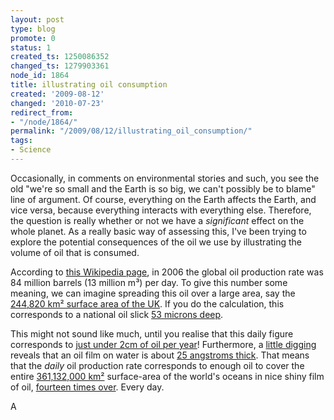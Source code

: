 ```yaml
---
layout: post
type: blog
promote: 0
status: 1
created_ts: 1250086352
changed_ts: 1279903361
node_id: 1864
title: illustrating oil consumption
created: '2009-08-12'
changed: '2010-07-23'
redirect_from:
- "/node/1864/"
permalink: "/2009/08/12/illustrating_oil_consumption/"
tags:
- Science
---
```

Occasionally, in comments on environmental stories and such, you see the old "we're so small and the Earth is so big, we can't possibly be to blame" line of argument. Of course, everything on the Earth affects the Earth, and vice versa, because everything interacts with everything else. Therefore, the question is really whether or not we have a *significant* effect on the whole planet. As a really basic way of assessing this, I've been trying to explore the potential consequences of the oil we use by illustrating the volume of oil that is consumed.
<!--break-->
According to [this Wikipedia page](http://en.wikipedia.org/wiki/Fossil_fuel#Levels_and_flows), in 2006 the global oil production rate was 84 million barrels (13 million m³) per day. To give this number some meaning, we can imagine spreading this oil over a large area, say the [244,820 km² surface area of the UK](http://en.wikipedia.org/wiki/Uk). If you do the calculation, this corresponds to a national oil slick [53 microns deep](http://www.google.co.uk/search?q=13+million+m^3+%2F+244%2C820+km^2).

This might not sound like much, until you realise that this daily figure corresponds to [just under 2cm of oil per year](http://www.google.co.uk/search?q=365+*+53.1002369+microns)!
Furthermore, a [little digging](http://www.google.co.uk/search?q=thickness+studies+crude+oil+film) reveals that an oil film on water is about [25 angstroms thick](http://rms1.agsearch.agropedia.affrc.go.jp/contents/JASI/pdf/society/11-0769.pdf). That means that the *daily* oil production rate corresponds to enough oil to cover the entire
[361,132,000 km²](http://en.wikipedia.org/wiki/Earth) surface-area of the world's oceans in nice shiny film of oil, [fourteen times over](http://www.google.co.uk/search?q=%2813+million+m^3+%2F+%2825+angstroms%29+%29+%2F+361%2C132%2C000+km^2). Every day.

A

